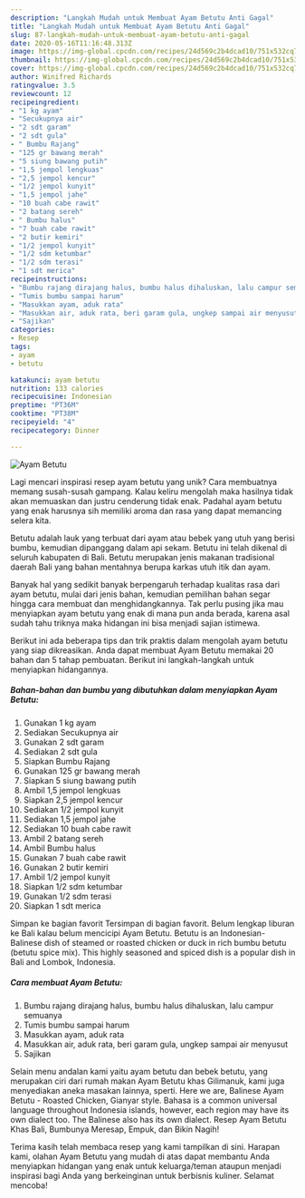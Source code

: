 ```yaml
---
description: "Langkah Mudah untuk Membuat Ayam Betutu Anti Gagal"
title: "Langkah Mudah untuk Membuat Ayam Betutu Anti Gagal"
slug: 87-langkah-mudah-untuk-membuat-ayam-betutu-anti-gagal
date: 2020-05-16T11:16:48.313Z
image: https://img-global.cpcdn.com/recipes/24d569c2b4dcad10/751x532cq70/ayam-betutu-foto-resep-utama.jpg
thumbnail: https://img-global.cpcdn.com/recipes/24d569c2b4dcad10/751x532cq70/ayam-betutu-foto-resep-utama.jpg
cover: https://img-global.cpcdn.com/recipes/24d569c2b4dcad10/751x532cq70/ayam-betutu-foto-resep-utama.jpg
author: Winifred Richards
ratingvalue: 3.5
reviewcount: 12
recipeingredient:
- "1 kg ayam"
- "Secukupnya air"
- "2 sdt garam"
- "2 sdt gula"
- " Bumbu Rajang"
- "125 gr bawang merah"
- "5 siung bawang putih"
- "1,5 jempol lengkuas"
- "2,5 jempol kencur"
- "1/2 jempol kunyit"
- "1,5 jempol jahe"
- "10 buah cabe rawit"
- "2 batang sereh"
- " Bumbu halus"
- "7 buah cabe rawit"
- "2 butir kemiri"
- "1/2 jempol kunyit"
- "1/2 sdm ketumbar"
- "1/2 sdm terasi"
- "1 sdt merica"
recipeinstructions:
- "Bumbu rajang dirajang halus, bumbu halus dihaluskan, lalu campur semuanya"
- "Tumis bumbu sampai harum"
- "Masukkan ayam, aduk rata"
- "Masukkan air, aduk rata, beri garam gula, ungkep sampai air menyusut"
- "Sajikan"
categories:
- Resep
tags:
- ayam
- betutu

katakunci: ayam betutu 
nutrition: 133 calories
recipecuisine: Indonesian
preptime: "PT36M"
cooktime: "PT38M"
recipeyield: "4"
recipecategory: Dinner

---
```



![Ayam Betutu](https://img-global.cpcdn.com/recipes/24d569c2b4dcad10/751x532cq70/ayam-betutu-foto-resep-utama.jpg)

Lagi mencari inspirasi resep ayam betutu yang unik? Cara membuatnya memang susah-susah gampang. Kalau keliru mengolah maka hasilnya tidak akan memuaskan dan justru cenderung tidak enak. Padahal ayam betutu yang enak harusnya sih memiliki aroma dan rasa yang dapat memancing selera kita.

Betutu adalah lauk yang terbuat dari ayam atau bebek yang utuh yang berisi bumbu, kemudian dipanggang dalam api sekam. Betutu ini telah dikenal di seluruh kabupaten di Bali. Betutu merupakan jenis makanan tradisional daerah Bali yang bahan mentahnya berupa karkas utuh itik dan ayam.

Banyak hal yang sedikit banyak berpengaruh terhadap kualitas rasa dari ayam betutu, mulai dari jenis bahan, kemudian pemilihan bahan segar hingga cara membuat dan menghidangkannya. Tak perlu pusing jika mau menyiapkan ayam betutu yang enak di mana pun anda berada, karena asal sudah tahu triknya maka hidangan ini bisa menjadi sajian istimewa.


Berikut ini ada beberapa tips dan trik praktis dalam mengolah ayam betutu yang siap dikreasikan. Anda dapat membuat Ayam Betutu memakai 20 bahan dan 5 tahap pembuatan. Berikut ini langkah-langkah untuk menyiapkan hidangannya.

<!--inarticleads1-->

##### Bahan-bahan dan bumbu yang dibutuhkan dalam menyiapkan Ayam Betutu:

1. Gunakan 1 kg ayam
1. Sediakan Secukupnya air
1. Gunakan 2 sdt garam
1. Sediakan 2 sdt gula
1. Siapkan  Bumbu Rajang
1. Gunakan 125 gr bawang merah
1. Siapkan 5 siung bawang putih
1. Ambil 1,5 jempol lengkuas
1. Siapkan 2,5 jempol kencur
1. Sediakan 1/2 jempol kunyit
1. Sediakan 1,5 jempol jahe
1. Sediakan 10 buah cabe rawit
1. Ambil 2 batang sereh
1. Ambil  Bumbu halus
1. Gunakan 7 buah cabe rawit
1. Gunakan 2 butir kemiri
1. Ambil 1/2 jempol kunyit
1. Siapkan 1/2 sdm ketumbar
1. Gunakan 1/2 sdm terasi
1. Siapkan 1 sdt merica


Simpan ke bagian favorit Tersimpan di bagian favorit. Belum lengkap liburan ke Bali kalau belum mencicipi Ayam Betutu. Betutu is an Indonesian-Balinese dish of steamed or roasted chicken or duck in rich bumbu betutu (betutu spice mix). This highly seasoned and spiced dish is a popular dish in Bali and Lombok, Indonesia. 

<!--inarticleads2-->

##### Cara membuat Ayam Betutu:

1. Bumbu rajang dirajang halus, bumbu halus dihaluskan, lalu campur semuanya
1. Tumis bumbu sampai harum
1. Masukkan ayam, aduk rata
1. Masukkan air, aduk rata, beri garam gula, ungkep sampai air menyusut
1. Sajikan


Selain menu andalan kami yaitu ayam betutu dan bebek betutu, yang merupakan ciri dari rumah makan Ayam Betutu khas Gilimanuk, kami juga menyediakan aneka masakan lainnya, sperti. Here we are, Balinese Ayam Betutu - Roasted Chicken, Gianyar style. Bahasa is a common universal language throughout Indonesia islands, however, each region may have its own dialect too. The Balinese also has its own dialect. Resep Ayam Betutu Khas Bali, Bumbunya Meresap, Empuk, dan Bikin Nagih! 

Terima kasih telah membaca resep yang kami tampilkan di sini. Harapan kami, olahan Ayam Betutu yang mudah di atas dapat membantu Anda menyiapkan hidangan yang enak untuk keluarga/teman ataupun menjadi inspirasi bagi Anda yang berkeinginan untuk berbisnis kuliner. Selamat mencoba!
